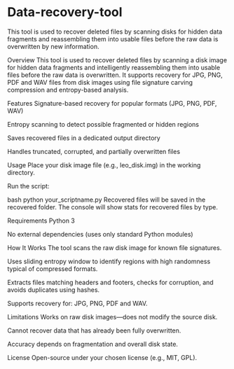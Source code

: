 # Data-recovery-tool
This tool is used to recover deleted files by scanning disks for hidden data fragments and reassembling them into usable files before the raw data is overwritten by new information.

Overview
This tool is used to recover deleted files by scanning a disk image for hidden data fragments and intelligently reassembling them into usable files before the raw data is overwritten. It supports recovery for JPG, PNG, PDF and WAV files from disk images using file signature carving compression and entropy-based analysis.

Features
Signature-based recovery for popular formats (JPG, PNG, PDF, WAV)

Entropy scanning to detect possible fragmented or hidden regions

Saves recovered files in a dedicated output directory

Handles truncated, corrupted, and partially overwritten files

Usage
Place your disk image file (e.g., leo_disk.img) in the working directory.

Run the script:

bash
python your_scriptname.py
Recovered files will be saved in the recovered folder. The console will show stats for recovered files by type.

Requirements
Python 3

No external dependencies (uses only standard Python modules)

How It Works
The tool scans the raw disk image for known file signatures.

Uses sliding entropy window to identify regions with high randomness typical of compressed formats.

Extracts files matching headers and footers, checks for corruption, and avoids duplicates using hashes.

Supports recovery for: JPG, PNG, PDF and WAV.

Limitations
Works on raw disk images—does not modify the source disk.

Cannot recover data that has already been fully overwritten.

Accuracy depends on fragmentation and overall disk state.

License
Open-source under your chosen license (e.g., MIT, GPL).



